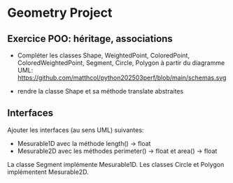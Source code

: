 # Geometry Project

## Exercice POO: héritage, associations

- Compléter les classes Shape, WeightedPoint, ColoredPoint, ColoredWeightedPoint, Segment, Circle, Polygon
à partir du diagramme UML: https://github.com/matthcol/python202503perf/blob/main/schemas.svg

- rendre la classe Shape et sa méthode translate abstraites

## Interfaces
Ajouter les interfaces (au sens UML) suivantes:
- Mesurable1D avec la méthode length() -> float
- Mesurable2D avec les méthodes perimeter() -> float et area() -> float

La classe Segment implémente Mesurable1D.
Les classes Circle et Polygon implémentent Mesurable2D.
